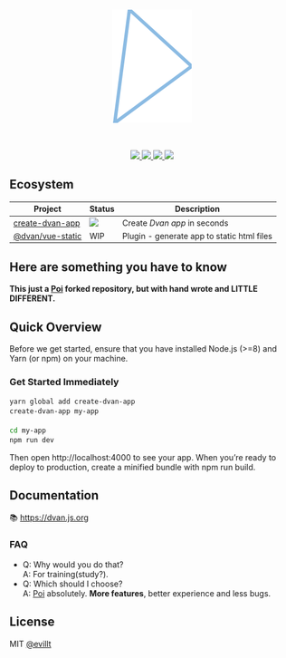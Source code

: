 <br>
<p align="center">
  <img src="./logo.svg">
</p>
<br>

<p align="center">
  <a href="https://github.com/evillt/dvan/tree/master/packages/dvan">
    <img src="https://badgen.net/npm/v/dvan?icon=npm">
  </a>
  <a href="https://github.com/evillt/dvan/tree/master/packages/dvan">
    <img src="https://badgen.net/npm/dm/dvan">
  </a>
  <a href="./LICENSE">
    <img src="https://badgen.net/npm/license/dvan">
  </a>
  <a href="https://packagephobia.now.sh/result?p=dvan">
    <img src="https://packagephobia.now.sh/badge?p=dvan">
  </a>
</p>

## Ecosystem

|Project|Status|Description|
|---|---|---|
|[create-dvan-app](https://github.com/evillt/dvan/tree/master/packages/create-dvan-app)|![](https://badgen.net/npm/v/create-dvan-app?icon=npm)|Create _Dvan app_ in seconds|
|[@dvan/vue-static](https://github.com/evillt/dvan/tree/master/packages/vue-static)|WIP|Plugin - generate app to static html files|

## Here are something you have to know

**This just a [Poi](https://github.com/egoist/poi) forked repository, but with hand wrote and LITTLE DIFFERENT.**

## Quick Overview

Before we get started, ensure that you have installed Node.js (>=8) and Yarn (or npm) on your machine.

### Get Started Immediately

```sh
yarn global add create-dvan-app
create-dvan-app my-app

cd my-app
npm run dev
```

Then open http://localhost:4000 to see your app.
When you’re ready to deploy to production, create a minified bundle with npm run build.

## Documentation

📚 https://dvan.js.org

### FAQ
- Q: Why would you do that?  
  A: For training(study?).
- Q: Which should I choose?  
  A: [Poi](https://github.com/egoist/poi) absolutely. **More features**, better experience and less bugs.

## License
MIT [@evillt](https://github.com/evillt)
